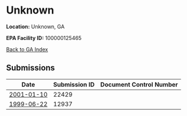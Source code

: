 # Unknown

**Location:** Unknown, GA

**EPA Facility ID:** 100000125465

[Back to GA Index](../../index.md)

## Submissions

| Date | Submission ID | Document Control Number |
|------|--------------|-------------------------|
| [2001-01-10](submissions/22429.md) | 22429 |  |
| [1999-06-22](submissions/12937.md) | 12937 |  |
